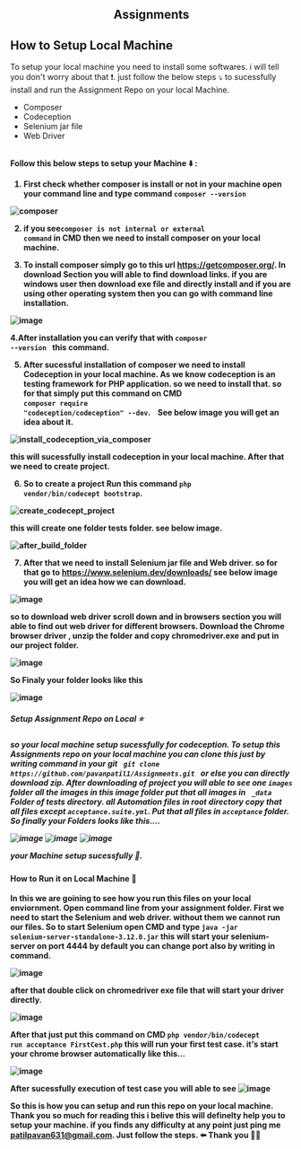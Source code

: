  <center><h2> Assignments </h2></center>


<b><h2>How to Setup Local Machine</h2></b>
<p>To setup your local machine you need to install some softwares. i will tell you don't worry about that ❗.  just follow the below steps ⤵️ to sucessfully install and run the Assignment Repo on your local Machine. </p>

<ul>
<li>Composer
</li>
<li>Codeception</li>
<li>Selenium jar file</li>
<li>Web Driver</li>
</ul>
<br /> 
<b> Follow this below steps to setup your Machine ⬇️ : <b>

1. First check whether composer is install or not in your machine open your command line and type command <code>composer --version </code>

![composer](https://user-images.githubusercontent.com/44057535/121112451-0b62b080-c82e-11eb-9487-81696b6cb212.png)

2. if you see<code>composer is not internal or external command</code> in CMD then we need to install composer on your local machine.

3. To install composer simply go to this url https://getcomposer.org/. In download Section you will able to find download links. if you are windows user then download exe file and directly install and if you are using other operating system then you can go with command line installation.


![image](https://user-images.githubusercontent.com/44057535/121112752-7a400980-c82e-11eb-8576-681374555779.png)

4.After installation you can verify that with <code>composer --version </code> this command.
 
5. After sucessful installation of composer we need to install <b>Codeception</b> in your local machine. As we know codeception is an testing framework for PHP application. so we need to install that. so for that simply put this command on CMD <br > <code>composer require "codeception/codeception" --dev</code>. &nbsp;&nbsp; See below image you will get an idea about it.

![install_codeception_via_composer](https://user-images.githubusercontent.com/44057535/121113645-056dcf00-c830-11eb-880e-c7ee42f1af2c.png)

this will sucessfully install codeception in your local machine. After that we need to create project. 

6. So to create a project Run this command <code>php vendor/bin/codecept bootstrap</code>.

![create_codecept_project](https://user-images.githubusercontent.com/44057535/121114203-ee7bac80-c830-11eb-80e7-8da229157b65.png)

this will create one folder tests folder. see below image.

![after_build_folder](https://user-images.githubusercontent.com/44057535/121114291-14a14c80-c831-11eb-9ab4-3ef4e32dd419.png)

7. After that we need to install Selenium jar file and Web driver. so for that go to https://www.selenium.dev/downloads/ see below image you will get an idea how we can download.

![image](https://user-images.githubusercontent.com/44057535/121115938-6c40b780-c833-11eb-86af-0f1278f8a5e4.png)

so to download web driver scroll down and in browsers section you will able to find out web driver for different browsers. Download the Chrome browser driver , unzip the folder and copy chromedriver.exe and put in our project folder. 

![image](https://user-images.githubusercontent.com/44057535/121116227-cf324e80-c833-11eb-9b78-ab2563bf7827.png)

So Finaly your folder looks like this 

![image](https://user-images.githubusercontent.com/44057535/121116684-8f1f9b80-c834-11eb-9a14-7c1188688305.png)

<h5>Setup Assignment Repo on Local ⭐<h5>
so your local machine setup sucessfully for codeception. To setup this Assignments repo on your local machine you can clone this just by writing command in your git <code> git clone https://github.com/pavanpatil1/Assignments.git </code> or else you can directly download zip. After downloading of project you will able to see one <code>images</code> folder all the images in this image folder put that all images in <code> _data </code> Folder of tests directory. all Automation files in root directory copy that all files except <code>acceptance.suite.yml</code>. Put that all files in <code>acceptance</code> folder. So finally your Folders looks like this....

 ![image](https://user-images.githubusercontent.com/44057535/121117618-0d307200-c836-11eb-9c61-e57298cc9549.png)
![image](https://user-images.githubusercontent.com/44057535/121117553-f12cd080-c835-11eb-80fa-a1c1cac3f1ca.png)
![image](https://user-images.githubusercontent.com/44057535/121118216-1968ff00-c837-11eb-8dbf-3ad4c5cb7539.png)

 your Machine setup sucessfully 🙌. 

 <b><h4>How to Run it on Local Machine 🌟</h4></b>

  In this we are goining to see how you run this files on your local enviornment. Open command line from your assignment folder. First we need to start the Selenium and web driver. without them we cannot run our files. So to start Selenium open CMD and type <code>java -jar selenium-server-standalone-3.12.0.jar</code> this will start your selenium-server on port 4444 by default you can change port also by writing in command. 
  
![image](https://user-images.githubusercontent.com/44057535/121121749-cb0b2e80-c83d-11eb-8d51-26ba23490f5f.png)
  
after that double click on chromedriver exe file that will start your driver directly.  

![image](https://user-images.githubusercontent.com/44057535/121121895-1cb3b900-c83e-11eb-8892-b97441c9e61c.png)

 After that just put this command on CMD <code>php vendor/bin/codecept run acceptance FirstCest.php</code> this will run your first test case. it's start your chrome browser automatically like this... 
  
![image](https://user-images.githubusercontent.com/44057535/121122640-723c9580-c83f-11eb-9434-feaffc7331f1.png)
  
After sucessfully execution of test case you will able to see ![image](https://user-images.githubusercontent.com/44057535/121122733-98623580-c83f-11eb-988b-b78ccdf4407c.png)
  

So this is how you can setup and run this repo on your local machine. Thank you so much for reading this i belive this will definelty help you to setup your machine. if you finds any difficulty at any point just ping me <a href="mailto:patilpavan631@gmail.com">patilpavan631@gmail.com</a>. Just follow the steps. ⬅️ Thank you 🙌🙌


  


  
  
